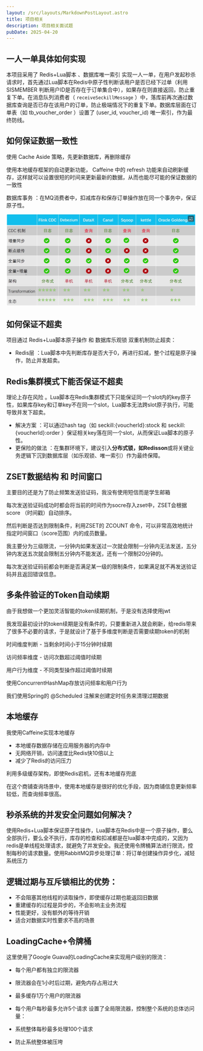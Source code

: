 ```yaml
---
layout: /src/layouts/MarkdownPostLayout.astro
title: 项目相关
description: 项目相关面试题
pubDate: 2025-04-20
---
```


## 一人一单具体如何实现

本项目采用了 Redis+Lua脚本 、数据库唯一索引 实现一人一单，在用户发起秒杀请求时，首先通过Lua脚本在Redis中原子性判断该用户是否已经下过单（利用 SISMEMBER 判断用户ID是否存在于订单集合中），如果存在则直接返回，防止重复下单。在消息队列消费者（ `receiveSeckillMessage` ）中，落库前再次通过数据库查询是否已存在该用户的订单，防止极端情况下的重复下单。数据库层面在订单表（如 tb_voucher_order ）设置了 (user_id, voucher_id) 唯一索引，作为最终防线。
## 如何保证数据一致性
使用 Cache Aside 策略，先更新数据库，再删除缓存

使用本地缓存框架的自动更新功能， Caffeine 中的 refresh 功能来自动刷新缓存，这样就可以设置很短的时间来更新最新的数据，从而也能尽可能的保证数据的一致性

数据库事务 ：在MQ消费者中，扣减库存和保存订单操作放在同一个事务中，保证原子性。

![image.png](https://raw.githubusercontent.com/moiseak/blogimg/main/img/20250503175528.png)

## 如何保证不超卖
项目通过 Redis+Lua脚本原子操作 和 数据库乐观锁 双重机制防止超卖：

- Redis层 ：Lua脚本中先判断库存是否大于0，再进行扣减，整个过程是原子操作，防止并发超卖。

## Redis集群模式下能否保证不超卖
理论上存在风险 。Lua脚本在Redis集群模式下只能保证同一个slot内的key原子性，如果库存key和订单key不在同一个slot，Lua脚本无法跨slot原子执行，可能导致并发下超卖。

- 解决方案 ：可以通过hash tag（如 seckill:{voucherId}:stock 和 seckill:{voucherId}:order ）保证相关key落在同一个slot，从而保证Lua脚本的原子性。
- 更保险的做法 ：在集群环境下，建议引入**分布式锁，如Redisson**或将关键业务逻辑下沉到数据库层（如乐观锁、唯一索引）作为最终保障。


## ZSET数据结构 和 时间窗口

主要目的还是为了防止频繁发送验证码，我没有使用短信而是学生邮箱

每次发送验证码成功时都会将当前的时间作为socre存入zset中，ZSET会根据 score （时间戳）自动排序。

然后判断是否达到限制条件，利用ZSET的 ZCOUNT 命令，可以非常高效地统计指定时间窗口（score范围）内的成员数量。

我主要分为三级限流，一分钟内如果发送过一次就会限制一分钟内无法发送，五分钟内发送五次就会限制五分钟内不能发送，还有一个限制20分钟的。

每次发送验证码前都会判断是否满足某一级的限制条件，如果满足就不再发送验证码并且返回错误信息。


## 多条件验证的Token自动续期

由于我想做一个更加灵活智能的token续期机制，于是没有选择使用jwt

我发现最初设计的token续期是没有条件的，只要重新进入就会刷新，给redis带来了很多不必要的请求，于是就设计了基于多维度判断是否需要续期token的机制

时间维度判断 - 当剩余时间小于15分钟时续期

访问频率维度 - 访问次数超过阈值时续期

用户行为维度 - 不同类型操作超过阈值时续期

使用ConcurrentHashMap存放访问频率和用户行为

我们使用Spring的 @Scheduled 注解来创建定时任务来清理过期数据

## 本地缓存

我使用Caffeine实现本地缓存

- 本地缓存数据存储在应用服务器的内存中
- 无网络开销，访问速度比Redis快10倍以上
- 减少了Redis的访问压力

利用多级缓存架构，即使Redis宕机，还有本地缓存兜底

在这个商铺查询场景中，使用本地缓存是很好的优化手段，因为商铺信息更新频率较低，而查询频率很高。

## 秒杀系统的并发安全问题如何解决？

使用Redis+Lua脚本保证原子性操作，Lua脚本在Redis中是一个原子操作，要么全部执行，要么全不执行，库存的检查和扣减都是在lua脚本中完成的，又因为redis是单线程处理请求，就避免了并发安全。我还使用令牌桶算法进行限流，控制每秒的请求数量。使用RabbitMQ异步处理订单：将订单创建操作异步化，减轻系统压力

## 逻辑过期与互斥锁相比的优势：

- 不会阻塞其他线程的读取操作，即使缓存过期也能返回旧数据
- 重建缓存的过程是异步的，不会影响主业务流程
- 性能更好，没有额外的等待开销
- 适合对数据实时性要求不高的场景

## LoadingCache+令牌桶

这里使用了Google Guava的LoadingCache来实现用户级别的限流：

- 每个用户都有独立的限流器
- 限流器会在1小时后过期，避免内存占用过大
- 最多缓存1万个用户的限流器
- 每个用户每秒最多允许5个请求
设置了全局限流器，控制整个系统的总体访问量：

- 系统整体每秒最多处理100个请求
- 防止系统整体被压垮